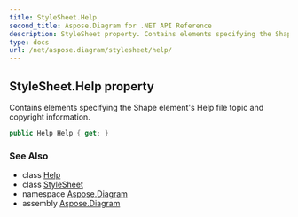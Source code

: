 ```yaml
---
title: StyleSheet.Help
second_title: Aspose.Diagram for .NET API Reference
description: StyleSheet property. Contains elements specifying the Shape elements Help file topic and copyright information
type: docs
url: /net/aspose.diagram/stylesheet/help/
---
```

## StyleSheet.Help property

Contains elements specifying the Shape element's Help file topic and copyright information.

```csharp
public Help Help { get; }
```

### See Also

* class [Help](../../help/)
* class [StyleSheet](../)
* namespace [Aspose.Diagram](../../stylesheet/)
* assembly [Aspose.Diagram](../../../)


